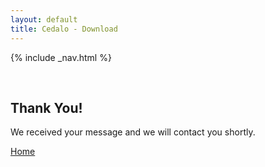 ```yaml
---
layout: default
title: Cedalo - Download
---
```


<section id="banner" class="downloadpage" role="banner">
<!-- leave unchanged from here  --> 
    {% include _nav.html %}      
    <div class="container">
        <div class="row flex-start" class="align-items: flex-start;">
            <div class="col-md-12 col-sm-12">
                <div class="downloadpage-spacer">
                    <p>&nbsp;</p>
                </div>
            </div>
<!-- until here for nav menus to work smoothly  -->
            <div class="downloadpage-box text-center">
                <div class="col-md-8 col-sm-8 col-md-offset-2 col-sm-offset-2">            
                    <h1 class="section-header">Thank You!</h1>
                    <p>We received your message and we will contact you shortly.</p>
                    <p><a href='https://cedalo.com/index.html#banner' class='btn btn-large'>Home</a></p> 
                </div>         
            </div>
        </div>
    </div>
</section><!-- banner -->






